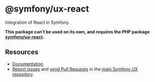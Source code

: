 # @symfony/ux-react

Integration of React in Symfony.

**This package can't be used on its own, and requires the PHP package [symfony/ux-react](https://github.com/symfony/ux/tree/2.x/src/React).**

## Resources

-   [Documentation](https://symfony.com/bundles/ux-autocomplete/current/index.html)
-   [Report issues](https://github.com/symfony/ux/issues) and
    [send Pull Requests](https://github.com/symfony/ux/pulls)
    in the [main Symfony UX repository](https://github.com/symfony/ux)
